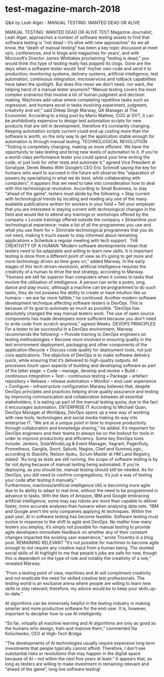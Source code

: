 # test-magazine-march-2018
Q&amp;A by Leah Alger - MANUAL TESTING: WANTED DEAD OR ALIVE

MANUAL TESTING: WANTED DEAD OR ALIVE
TEST Magazine Journalist, Leah Alger, approaches a number of software testing assets to find that software testing is “not dead – it’s alive with new approaches”
As we all know, the “death of manual testing” has been a key topic discussed at meet up’s, conferences, and in blogs and magazines for years’, and with Microsoft’s Director James Whittakes proclaiming “testing is dead,” you would think this type of testing really has popped its clogs.
Gone are the days when a software tester would ‘test’ his/her own code and send it to production; monitoring systems, delivery systems, artificial intelligence, test automation, continuous integration, microservices and rollback capabilities have taken the spotlight. But does this mean we don’t need, nor want, the helping hand of a manual tester anymore? 
“Manual testing covers the most complex scenarios that involve a lot of human judgment and decision making. Machines add value where completing repetitive tasks such as regression, and humans excel in tasks involving experiment, judgment, creativity and wit,” said Dileep Singh Marway, QA Manager at The Economist.
According to a blog post by Mario Mathee, COO at DVT, it can be prohibitively expensive to design test automation scripts for new products that are still in development, therefore it’s constantly changing. Keeping automation scripts current could end up costing more than the software is worth, so the only way to get the application stable enough for automation is through manual testing.
TECHNOLOGICAL REVOLUTION 
“Testing is completely changing, making us more efficient. We have the opportunity to take testing and bring new levels of automation to it. If you're a world-class performance tester you could spend your time writing the code, or just look for other tests and automate it,” agreed Vice President at Sonatype, Derek Weeks
With Google’s CEO Eric Schmidt saying the key for humans who want to succeed in the future will observe this “separation of powers by specialising in what we do best, while collaborating with computers”, it appears that we need to take into consideration how to deal with this technological revolution.
According to Small Business, to stay “ahead of the game”, testers must abide by the following: 
•	Stay current with technological trends by locating and reading any one of the many available publications written for workers in your field
•	Tell your employer that you are interested in staying current with technological changes in the field and would like to attend any trainings or workshops offered by the company
•	Locate trainings offered outside the company 
•	Streamline your technological experience; make a list of all the programmes you use and what you use them for
•	 Eliminate technological programmes that you do not need, making it much easier to stay informed about remaining applications
•	Schedule a regular meeting with tech support. 
THE CREATIVITY OF A HUMAN
“Modern software developments mean that testers need to be adaptable and willing to learn new skills. It is important testing is done from a different point of view as it’s going to get more and more technology driven as time goes on,” added Marway. 
In the early stages of this tech-driven revolution, artificial intelligence requires the creativity of a human to drive the test strategy, according to Marway. “Humans are still far superior than computers when it comes to tasks that involve the utilisation of intelligence. A person can write a poem, sing, dance and play music; although a machine can be programmed to do such tasks, they do not possess the ability to create or have intuition like us humans – we are far more fallible,” he continued.
Another modern software development technique affecting software testers is DevOps. This is because of its goal to automate as much as possible. “DevOps has absolutely changed the way manual testers work. The use of open source components has made developers more sufficient because you don't need to write code from scratch anymore,” agreed Weeks.
DEVOPS PRINCIPLES
For a tester to be successful in a DevOps environment, Marway recommends the following:
•	Provide training to DevOps engineers on testing methodologies
•	Become more involved in ensuring quality in the test environment deployment, packaging and other components of the application lifecycle
•	Discuss code quality for deployment tools, not just core applications.
The objective of DevOps is to make software delivery quick, while ensuring that it’s delivered to high-quality outputs. All processes touch upon aspects of building and developing software as part of the latter stage:
•	Code – manage, develop and review
•	Build – continuous integration
•	Test – continuous testing
•	Package – artefact repository
•	Release – release automation
•	Monitor – end-user experience
•	Configure – infrastructure configuration
Marway believes that, despite DevOps principles and practices helping drive quality assurance and testing by improving communication and collaboration between all essential stakeholders, it is eating up part of the manual testing quota, due to the fact it encourages automation. 
ENTERPRISE IT
According to Michael Quan, DevOps Manager at Worldpay, DevOps opens up a new way of working with new tools, technologies and social media making its way into enterprise IT. “We are at a unique point in time to improve productivity through collaboration and knowledge sharing,” he added. 
It’s important for DevOps engineers and their teams to always be on the lookout for tools in order to improve productivity and efficiency. Some key DevOps tools include: Jenkins, SolarWindsLog & Event Manager, Vagrant, PagerDuty, Prometheus, Ganglia, Snort, Splunk, Nagios, Chef and SummoLogic, according to Stackify. 
Nelson Ajoku, Scrum Master at HM Land Registry, stated: “As long as tests are still running, the scope of software testing is by far not dying because of manual testing being automated. If you’re deploying, as you should be, manual testing should still be needed. As for DevOps, you still need to confirm congregations; it’s just a way of testing your code after testing it manually.”  
Furthermore, machines/artificial intelligence (AI) is becoming more agile due to its ability to adapt to real time, without the need to be programmed in advance to tasks. With the likes of Amazon, IBM and Google embracing artificial intelligence, some may say robots are more than capable to deliver faster, more accurate analyses than humans when analysing data sets.
“IBM and Google aren’t the only companies applying AI techniques. Within the past year, AI in software testing has become feasible. Software testing must evolve in response to the shift to agile and DevOps. No matter how many testers you employ, it’s simply not possible for manual testing to provide agile developers immediate feedback on whether any of their constant changes impacted the existing user experience,” wrote Tricentis in a blog post. 
REMAINING RELEVANT
“It’s not possible for machines to become agile enough to not require any creative input from a human being. The stunted social skills of AI highlight to me that people's jobs are safe for now, though this is dependent on the type of role and notably the creativity of a role,” revealed Marway.

“From a testing point of view, machines and AI will compliment creativity and not eradicate the need for skilled creative test professionals. The testing world is an exclusive arena where people are willing to learn new skills to stay relevant; therefore, my advice would be to keep your skills up-to-date.”

AI algorithms can be immensely helpful in the testing industry in making smarter and more productive software for the end-user. It is, however, important to decipher how to use AI intelligently. 

“So far, virtually all machine learning and AI algorithms are only as good as the humans who design, train and improve them,” commented Ilia Kolochenko, CEO at High-Tech Bridge

“The developments of AI technologies usually require expensive long term investments that people typically cannot afford. Therefore, I don’t see substantial risks or revolutions that may happen in the digital space because of AI – not within the next five years at least.” 
It appears that, as long as testers are willing to make investment in remaining relevant and “ahead of the game”, long live software testing!
